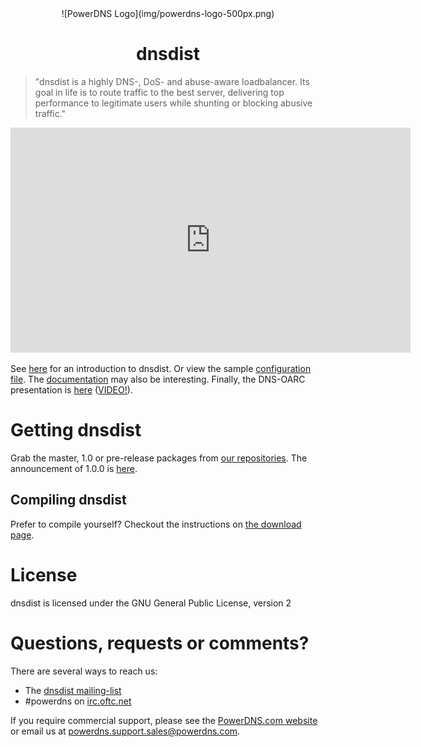 <center>
![PowerDNS Logo](img/powerdns-logo-500px.png)
<br/>

# dnsdist
</center>
<blockquote>
"dnsdist is a highly DNS-, DoS- and abuse-aware loadbalancer. Its goal in life is to route traffic to the best server, delivering top performance to legitimate users while shunting or blocking abusive traffic."
</blockquote>

<iframe width="640" height="360" src="https://www.youtube.com/embed/5abqhVfJFhg?list=PLjzK5ZtLlc91r5YZVNiebhcq0W5aB5Zu6" frameborder="0" allowfullscreen></iframe>

See [here](http://blog.powerdns.com/2015/03/11/introducing-dnsdist-dns-abuse-and-dos-aware-query-distribution-for-optimal-performance/)
for an introduction to dnsdist. Or view the sample [configuration file](https://github.com/PowerDNS/pdns/blob/master/pdns/dnsdistconf.lua).
The [documentation](README.md) may also be interesting.
Finally, the DNS-OARC presentation is [here](https://indico.dns-oarc.net/event/21/contribution/20/material/slides/0.pdf)
([VIDEO!](https://www.youtube.com/watch?feature=player_embedded&v=PX3YYmBER7E#t=6403)).

# Getting dnsdist
Grab the master, 1.0 or pre-release packages from [our
repositories](https://repo.powerdns.com).  The announcement of 1.0.0 is
[here](https://blog.powerdns.com/2016/04/21/dnsdist-1-0-0-released/).

## Compiling dnsdist
Prefer to compile yourself? Checkout the instructions on [the download page](download.md).

# License
dnsdist is licensed under the GNU General Public License, version 2

# Questions, requests or comments?
There are several ways to reach us:

 * The [dnsdist mailing-list](https://mailman.powerdns.com/mailman/listinfo/dnsdist)
 * \#powerdns on [irc.oftc.net](irc://irc.oftc.net/#powerdns)

If you require commercial support, please see the [PowerDNS.com website](https://powerdns.com)
or email us at [powerdns.support.sales@powerdns.com](mailto:powerdns.support.sales@powerdns.com).

